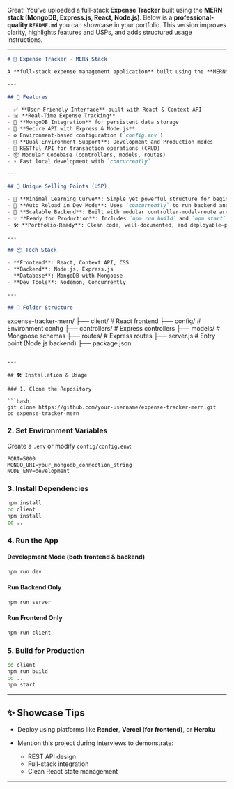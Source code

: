 Great! You've uploaded a full-stack **Expense Tracker** built using the **MERN stack (MongoDB, Express.js, React, Node.js)**. Below is a **professional-quality `README.md`** you can showcase in your portfolio. This version improves clarity, highlights features and USPs, and adds structured usage instructions.

---

```markdown
# 💸 Expense Tracker - MERN Stack

A **full-stack expense management application** built using the **MERN** stack (MongoDB, Express, React, Node.js). This project empowers users to manage personal or business expenses in real-time with a modern and responsive UI.

---

## 🚀 Features

- ✅ **User-Friendly Interface** built with React & Context API
- 📊 **Real-Time Expense Tracking**
- 💾 **MongoDB Integration** for persistent data storage
- 🔐 **Secure API with Express & Node.js**
- ⚙️ Environment-based configuration (`config.env`)
- 🔄 **Dual Environment Support**: Development and Production modes
- 🎯 RESTful API for transaction operations (CRUD)
- 📦 Modular Codebase (controllers, models, routes)
- ⚡ Fast local development with `concurrently`

---

## 🌟 Unique Selling Points (USP)

- 🧠 **Minimal Learning Curve**: Simple yet powerful structure for beginner-to-intermediate full-stack developers
- 🔄 **Auto Reload in Dev Mode**: Uses `concurrently` to run backend and frontend seamlessly
- 🔐 **Scalable Backend**: Built with modular controller-model-route architecture
- 💡 **Ready for Production**: Includes `npm run build` and `npm start` for deployment
- 🛠️ **Portfolio-Ready**: Clean code, well-documented, and deployable—perfect to showcase full-stack skills

---

## 📦 Tech Stack

- **Frontend**: React, Context API, CSS
- **Backend**: Node.js, Express.js
- **Database**: MongoDB with Mongoose
- **Dev Tools**: Nodemon, Concurrently

---

## 📁 Folder Structure

```

expense-tracker-mern/
├── client/         # React frontend
├── config/         # Environment config
├── controllers/    # Express controllers
├── models/         # Mongoose schemas
├── routes/         # Express routes
├── server.js       # Entry point (Node.js backend)
├── package.json

````

---

## 🛠️ Installation & Usage

### 1. Clone the Repository

```bash
git clone https://github.com/your-username/expense-tracker-mern.git
cd expense-tracker-mern
````

### 2. Set Environment Variables

Create a `.env` or modify `config/config.env`:

```env
PORT=5000
MONGO_URI=your_mongodb_connection_string
NODE_ENV=development
```

### 3. Install Dependencies

```bash
npm install
cd client
npm install
cd ..
```

### 4. Run the App

#### Development Mode (both frontend & backend)

```bash
npm run dev
```

#### Run Backend Only

```bash
npm run server
```

#### Run Frontend Only

```bash
npm run client
```

### 5. Build for Production

```bash
cd client
npm run build
cd ..
npm start
```

---

## ✨ Showcase Tips

* Deploy using platforms like **Render**, **Vercel (for frontend)**, or **Heroku**
* Mention this project during interviews to demonstrate:

  * REST API design
  * Full-stack integration
  * Clean React state management

---

